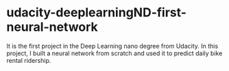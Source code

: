 # udacity-deeplearningND-first-neural-network
 
It is the first project in the Deep Learning nano degree from Udacity.
In this project, I built a neural network from scratch and used it to predict daily bike rental ridership.
